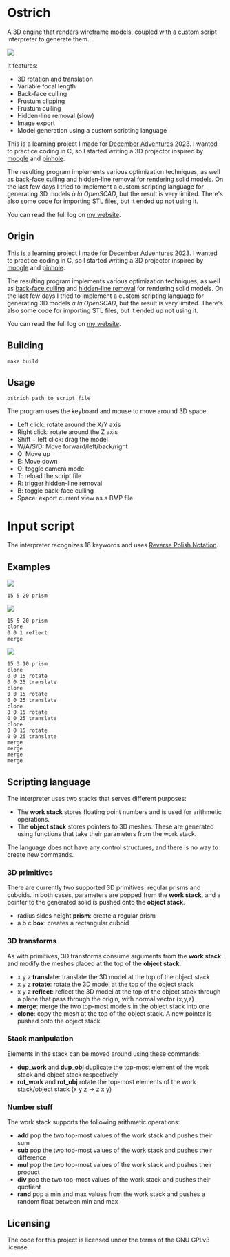 # Ostrich

A 3D engine that renders wireframe models, coupled with a custom script interpreter to generate them. 

![](image.jpg)

It features:

- 3D rotation and translation
- Variable focal length
- Back-face culling
- Frustum clipping
- Frustum culling
- Hidden-line removal (slow)
- Image export
- Model generation using a custom scripting language

This is a learning project I made for [December Adventures](https://eli.li/december-adventure) 2023. I wanted to practice coding in C, so I started writing a 3D projector inspired by [moogle](https://wiki.xxiivv.com/site/moogle.html) and [pinhole](https://git.sr.ht/~bellinitte/pinhole).

The resulting program implements various optimization techniques, as well as [back-face culling](https://en.wikipedia.org/wiki/Back-face_culling) and [hidden-line removal](https://en.wikipedia.org/wiki/Hidden-line_removal) for rendering solid models. On the last few days I tried to implement a custom scripting language for generating 3D models *à la OpenSCAD*, but the result is very limited. There's also some code for importing STL files, but it ended up not using it.

You can read the full log on [my website](https://ghettobastler.com/december_adventure_2023.html).

## Origin

This is a learning project I made for [December Adventures](https://eli.li/december-adventure) 2023. I wanted to practice coding in C, so I started writing a 3D projector inspired by [moogle](https://wiki.xxiivv.com/site/moogle.html) and [pinhole](https://git.sr.ht/~bellinitte/pinhole).

The resulting program implements various optimization techniques, as well as [back-face culling](https://en.wikipedia.org/wiki/Back-face_culling) and [hidden-line removal](https://en.wikipedia.org/wiki/Hidden-line_removal) for rendering solid models. On the last few days I tried to implement a custom scripting language for generating 3D models *à la OpenSCAD*, but the result is very limited. There's also some code for importing STL files, but it ended up not using it.

You can read the full log on [my website](https://ghettobastler.com/december_adventure_2023.html).

## Building

```
make build
```

## Usage

```
ostrich path_to_script_file
```

The program uses the keyboard and mouse to move around 3D space:

- Left click: rotate around the X/Y axis
- Right click: rotate around the Z axis
- Shift + left click: drag the model
- W/A/S/D: Move forward/left/back/right
- Q: Move up
- E: Move down
- O: toggle camera mode
- T: reload the script file
- R: trigger hidden-line removal
- B: toggle back-face culling
- Space: export current view as a BMP file

# Input script

The interpreter recognizes 16 keywords and uses [Reverse Polish Notation](https://en.wikipedia.org/wiki/Reverse_Polish_notation).

## Examples

![](examples/example_1.jpg)
```
15 5 20 prism
```

![](examples/example_2.jpg)
```
15 5 20 prism
clone
0 0 1 reflect
merge
```

![](examples/example_3.jpg)
```
15 3 10 prism
clone
0 0 15 rotate
0 0 25 translate
clone
0 0 15 rotate
0 0 25 translate
clone
0 0 15 rotate
0 0 25 translate
clone
0 0 15 rotate
0 0 25 translate
merge
merge
merge
merge
```

## Scripting language

The interpreter uses two stacks that serves different purposes:

- The **work stack** stores floating point numbers and is used for arithmetic operations.
- The **object stack** stores pointers to 3D meshes. These are generated using functions that take their parameters from the work stack.

The language does not have any control structures, and there is no way to create new commands.

### 3D primitives

There are currently two supported 3D primitives: regular prisms and cuboids. In both cases, parameters are popped from the **work stack**, and a pointer to the generated solid is pushed onto the **object stack**.

- radius sides height **prism**: create a regular prism
- a b c **box**: creates a rectangular cuboid

### 3D transforms

As with primitives, 3D transforms consume arguments from the **work stack** and modify the meshes placed at the top of the **object stack**.

- x y z **translate**: translate the 3D model at the top of the object stack
- x y z **rotate**: rotate the 3D model at the top of the object stack
- x y z **reflect**: reflect the 3D model at the top of the object stack through a plane that pass through the origin, with normal vector (x,y,z)
- **merge**: merge the two top-most models in the object stack into one
- **clone**: copy the mesh at the top of the object stack. A new pointer is pushed onto the object stack

### Stack manipulation

Elements in the stack can be moved around using these commands:

- **dup_work** and **dup_obj** duplicate the top-most element of the work stack and object stack respectively
- **rot_work** and **rot_obj** rotate the top-most elements of the work stack/object stack (x y z -> z x y)

### Number stuff

The work stack supports the following arithmetic operations:

- **add** pop the two top-most values of the work stack and pushes their sum
- **sub** pop the two top-most values of the work stack and pushes their difference
- **mul** pop the two top-most values of the work stack and pushes their product
- **div** pop the two top-most values of the work stack and pushes their quotient
- **rand** pop a min and max values from the work stack and pushes a random float between min and max

## Licensing

The code for this project is licensed under the terms of the GNU GPLv3 license.
